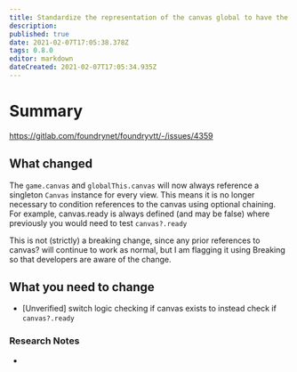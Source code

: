```yaml
---
title: Standardize the representation of the canvas global to have the same expected properties in cases where a canvas is used as well as in cases where no canvas is present.
description: 
published: true
date: 2021-02-07T17:05:38.378Z
tags: 0.8.0
editor: markdown
dateCreated: 2021-02-07T17:05:34.935Z
---
```


# Summary
https://gitlab.com/foundrynet/foundryvtt/-/issues/4359

## What changed

The `game.canvas` and `globalThis.canvas` will now always reference a singleton `Canvas` instance for every view. This means it is no longer necessary to condition references to the canvas using optional chaining. For example, canvas.ready is always defined (and may be false) where previously you would need to test `canvas?.ready`

This is not (strictly) a breaking change, since any prior references to canvas? will continue to work as normal, but I am flagging it using Breaking so that developers are aware of the change.

## What you need to change

- [Unverified] switch logic checking if canvas exists to instead check if `canvas?.ready`

### Research Notes

- 